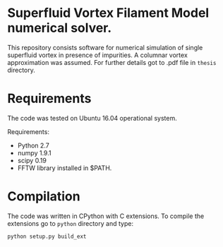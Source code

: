# Superfluid Vortex Filament Model numerical solver.

This repository consists software for numerical simulation of single superfluid vortex in presence of impurities.
A columnar vortex approximation was assumed. For further details got to .pdf file in `thesis` directory.


# Requirements

The code was tested on Ubuntu 16.04 operational system.

Requirements:
* Python 2.7
* numpy 1.9.1
* scipy 0.19
* FFTW library installed in $PATH.


# Compilation

The code was written in CPython with C extensions.
To compile the extensions go to `python` directory and type:

`python setup.py build_ext`
